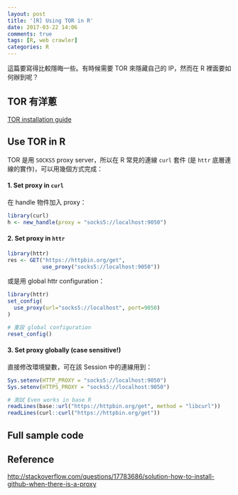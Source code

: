 ```yaml
---
layout: post
title: '[R] Using TOR in R'
date: 2017-03-22 14:06
comments: true
tags: [R, web crawler]
categories: R
---
```


這篇要寫得比較隱晦一些。有時候需要 TOR 來隱藏自己的 IP，然而在 R 裡面要如何辦到呢？

## TOR 有洋蔥

[TOR installation guide](https://www.torproject.org/docs/installguide.html.en)

## Use TOR in R

TOR 是用 `SOCKS5` proxy server，所以在 R 常見的連線 `curl` 套件 (是 `httr` 底層連線的實作)，可以用幾個方式完成：

#### 1. Set proxy in `curl`

在 handle 物件加入 proxy：

```r
library(curl)
h <- new_handle(proxy = "socks5://localhost:9050")
```

#### 2. Set proxy in `httr`

```r
library(httr)
res <- GET("https://httpbin.org/get",
           use_proxy("socks5://localhost:9050"))
```

或是用 global httr configuration：

```r
library(httr)
set_config(
  use_proxy(url="socks5://localhost", port=9050)
)

# 重設 global configuration
reset_config()
```

#### 3. Set proxy globally (case sensitive!)

直接修改環境變數，可在該 Session 中的連線用到：

```r
Sys.setenv(HTTP_PROXY = "socks5://localhost:9050")
Sys.setenv(HTTPS_PROXY = "socks5://localhost:9050")

# 測試 Even works in base R
readLines(base::url("https://httpbin.org/get", method = "libcurl"))
readLines(curl::curl("https://httpbin.org/get"))
```

## Full sample code

<script src="https://gist.github.com/leoluyi/21fdf8c7eff74c63178046208806194e.js"></script>


## Reference

<http://stackoverflow.com/questions/17783686/solution-how-to-install-github-when-there-is-a-proxy>
